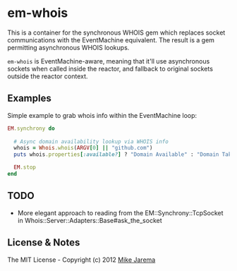 # em-whois

This is a container for the synchronous WHOIS gem which replaces socket communications
with the EventMachine equivalent.  The result is a gem permitting asynchronous WHOIS
lookups.

`em-whois` is EventMachine-aware, meaning that it'll use asynchronous sockets when called
inside the reactor, and fallback to original sockets outside the reactor context.


## Examples

Simple example to grab whois info within the EventMachine loop:

```ruby
EM.synchrony do  
  
  # Async domain availability lookup via WHOIS info
  whois = Whois.whois(ARGV[0] || "github.com")
  puts whois.properties[:available?] ? "Domain Available" : "Domain Taken"

  EM.stop
end
```


## TODO

* More elegant approach to reading from the EM::Synchrony::TcpSocket in Whois::Server::Adapters::Base#ask_the_socket


## License & Notes

The MIT License - Copyright (c) 2012 [Mike Jarema](http://mikejarema.com)
